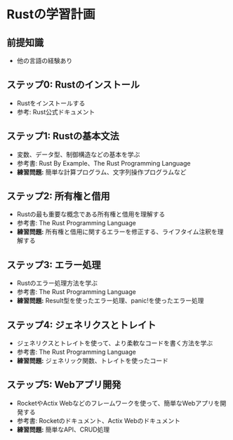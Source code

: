 # Rustの学習計画

## 前提知識

*   他の言語の経験あり

## ステップ0: Rustのインストール

*   Rustをインストールする
*   参考: Rust公式ドキュメント

## ステップ1: Rustの基本文法

*   変数、データ型、制御構造などの基本を学ぶ
*   参考書: Rust By Example、The Rust Programming Language
*   **練習問題:** 簡単な計算プログラム、文字列操作プログラムなど

## ステップ2: 所有権と借用

*   Rustの最も重要な概念である所有権と借用を理解する
*   参考書: The Rust Programming Language
*   **練習問題:** 所有権と借用に関するエラーを修正する、ライフタイム注釈を理解する

## ステップ3: エラー処理

*   Rustのエラー処理方法を学ぶ
*   参考書: The Rust Programming Language
*   **練習問題:** Result型を使ったエラー処理、panic!を使ったエラー処理

## ステップ4: ジェネリクスとトレイト

*   ジェネリクスとトレイトを使って、より柔軟なコードを書く方法を学ぶ
*   参考書: The Rust Programming Language
*   **練習問題:** ジェネリック関数、トレイトを使ったコード

## ステップ5: Webアプリ開発

*   RocketやActix Webなどのフレームワークを使って、簡単なWebアプリを開発する
*   参考書: Rocketのドキュメント、Actix Webのドキュメント
*   **練習問題:** 簡単なAPI、CRUD処理